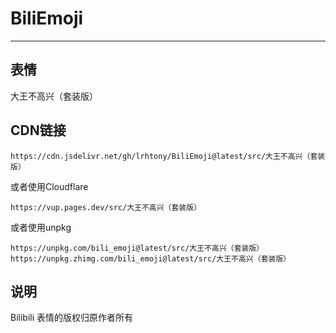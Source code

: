 # BiliEmoji
---
## 表情
大王不高兴（套装版）
## CDN链接
```
https://cdn.jsdelivr.net/gh/lrhtony/BiliEmoji@latest/src/大王不高兴（套装版）
```
或者使用Cloudflare
```
https://vup.pages.dev/src/大王不高兴（套装版）
```
或者使用unpkg
```
https://unpkg.com/bili_emoji@latest/src/大王不高兴（套装版）
https://unpkg.zhimg.com/bili_emoji@latest/src/大王不高兴（套装版）
```
## 说明
Bilibili 表情的版权归原作者所有
